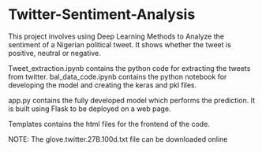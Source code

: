 # Twitter-Sentiment-Analysis
This project involves using Deep Learning Methods to Analyze the sentiment of a Nigerian political tweet. It shows whether the tweet is positive, neutral or negative.

Tweet_extraction.ipynb contains the python code for extracting the tweets from twitter.
bal_data_code.ipynb contains the python notebook for developing the model and creating the keras and pkl files.

app.py contains the fully developed model which performs the prediction. It is built using Flask to be deployed on a web page.

Templates contains the html files for the frontend of the code.

NOTE: The glove.twitter.27B.100d.txt file can be downloaded online
